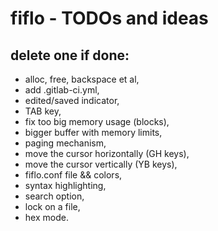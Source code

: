 # fiflo - TODOs and ideas
## delete one if done:
- alloc, free, backspace et al,
- add .gitlab-ci.yml,
- edited/saved indicator,
- TAB key,
- fix too big memory usage (blocks),
- bigger buffer with memory limits,
- paging mechanism,
- move the cursor horizontally (GH keys),
- move the cursor vertically (YB keys),
- fiflo.conf file && colors,
- syntax highlighting,
- search option,
- lock on a file,
- hex mode.

